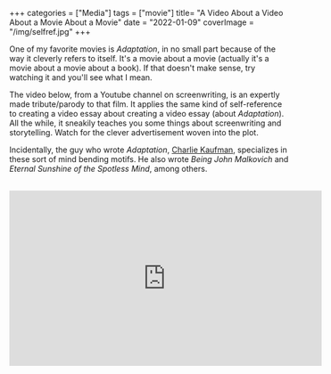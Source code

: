 +++
categories = ["Media"]
tags = ["movie"]
title= "A Video About a Video About a Movie About a Movie"
date = "2022-01-09"
coverImage = "/img/selfref.jpg"
+++

One of my favorite movies is *Adaptation*, in no small part because of the way it cleverly refers to itself. It's a movie about a movie (actually it's a movie about a movie about a book). If that doesn't make sense, try watching it and you'll see what I mean.

<!--more-->

The video below, from a Youtube channel on screenwriting, is an expertly made tribute/parody to that film. It applies the same kind of self-reference to creating a video essay about creating a video essay (about *Adaptation*). All the while, it sneakily teaches you some things about screenwriting and storytelling. Watch for the clever advertisement woven into the plot.

Incidentally, the guy who wrote *Adaptation*, [Charlie Kaufman](https://en.wikipedia.org/wiki/Charlie_Kaufman), specializes in these sort of mind bending motifs. He also wrote *Being John Malkovich* and *Eternal Sunshine of the Spotless Mind*, among others.

<br>

<iframe width="560" height="315" src="https://www.youtube.com/embed/bsEkGGc5_OU" title="YouTube video player" frameborder="0" allow="accelerometer; autoplay; clipboard-write; encrypted-media; gyroscope; picture-in-picture" allowfullscreen></iframe>

